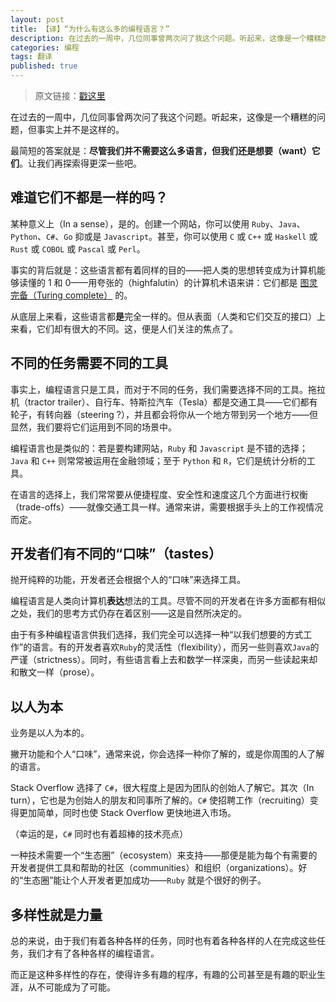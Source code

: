 ```yaml
---
layout: post
title: 【译】“为什么有这么多的编程语言？”
description: 在过去的一周中，几位同事曾两次问了我这个问题。听起来，这像是一个糟糕的问题，但事实上并不是这样的。
categories: 编程
tags: 翻译
published: true
---
```


> 原文链接：[戳这里](http://blog.stackoverflow.com/2015/07/why-are-there-so-many-programming-languages/)

在过去的一周中，几位同事曾两次问了我这个问题。听起来，这像是一个糟糕的问题，但事实上并不是这样的。

最简短的答案就是：__尽管我们并不需要这么多语言，但我们还是想要（want）它们__。让我们再探索得更深一些吧。

## 难道它们不都是一样的吗？

某种意义上（In a sense），是的。创建一个网站，你可以使用 `Ruby`、`Java`、`Python`、`C#`、`Go` 抑或是 `Javascript`。甚至，你可以使用 `C` 或 `C++` 或 `Haskell` 或 `Rust` 或 `COBOL` 或 `Pascal` 或 `Perl`。

事实的背后就是：这些语言都有着同样的目的——把人类的思想转变成为计算机能够读懂的 1 和 0——用夸张的（highfalutin）的计算机术语来讲：它们都是 [图灵完备（Turing complete）](https://en.wikipedia.org/wiki/Turing_completeness) 的。

从底层上来看，这些语言都**是**完全一样的。但从表面（人类和它们交互的接口）上来看，它们却有很大的不同。这，便是人们关注的焦点了。

## 不同的任务需要不同的工具

事实上，编程语言只是工具，而对于不同的任务，我们需要选择不同的工具。拖拉机（tractor trailer）、自行车、特斯拉汽车（Tesla）都是交通工具——它们都有轮子，有转向器（steering ?），并且都会将你从一个地方带到另一个地方——但显然，我们要将它们运用到不同的场景中。

编程语言也是类似的：若是要构建网站，`Ruby` 和 `Javascript` 是不错的选择；`Java` 和 `C++` 则常常被运用在金融领域；至于 `Python` 和 `R`，它们是统计分析的工具。

在语言的选择上，我们常常要从便捷程度、安全性和速度这几个方面进行权衡（trade-offs）——就像交通工具一样。通常来讲，需要根据手头上的工作视情况而定。

## 开发者们有不同的“口味”（tastes）

抛开纯粹的功能，开发者还会根据个人的“口味”来选择工具。

编程语言是人类向计算机**表达**想法的工具。尽管不同的开发者在许多方面都有相似之处，我们的思考方式仍存在着区别——这是自然所决定的。

由于有多种编程语言供我们选择，我们完全可以选择一种“以我们想要的方式工作”的语言。有的开发者喜欢`Ruby`的灵活性（flexibility），而另一些则喜欢`Java`的严谨（strictness）。同时，有些语言看上去和数学一样深奥，而另一些读起来却和散文一样（prose）。

## 以人为本

业务是以人为本的。

撇开功能和个人“口味”，通常来说，你会选择一种你了解的，或是你周围的人了解的语言。

Stack Overflow 选择了 `C#`，很大程度上是因为团队的创始人了解它。其次（In turn），它也是为创始人的朋友和同事所了解的。`C#` 使招聘工作（recruiting）变得更加简单，同时也使 Stack Overflow 更快地进入市场。

（幸运的是，`C#` 同时也有着超棒的技术亮点）

一种技术需要一个“生态圈”（ecosystem）来支持——那便是能为每个有需要的开发者提供工具和帮助的社区（communities）和组织（organizations）。好的“生态圈”能让个人开发者更加成功——`Ruby` 就是个很好的例子。

## 多样性就是力量

总的来说，由于我们有着各种各样的任务，同时也有着各种各样的人在完成这些任务，我们才有了各种各样的编程语言。

而正是这种多样性的存在，使得许多有趣的程序，有趣的公司甚至是有趣的职业生涯，从不可能成为了可能。